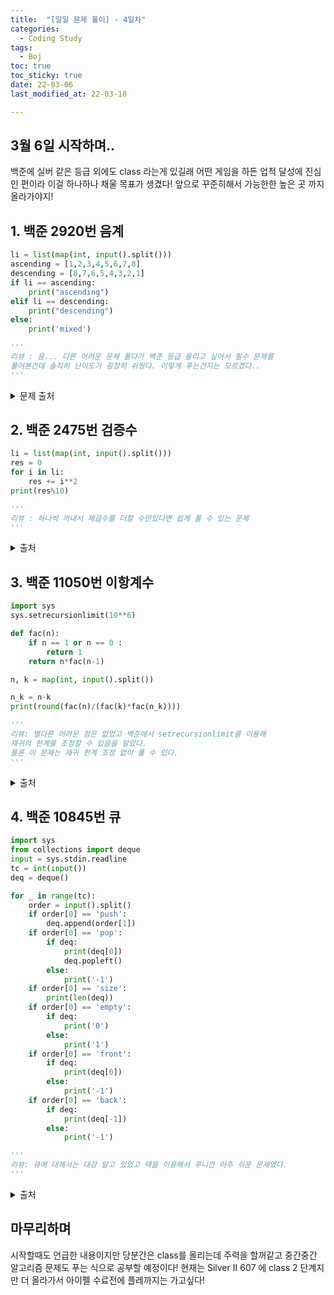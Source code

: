 ```yaml
---
title:  "[일일 문제 풀이] - 4일차"
categories:
  - Coding Study
tags:
  - Boj
toc: true
toc_sticky: true 
date: 22-03-06
last_modified_at: 22-03-18

---
```

## 3월 6일 시작하며..
백준에 실버 같은 등급 외에도 class 라는게 있길래 어떤 게임을 하든 업적 달성에 진심인 편이라 이걸 하나하나 채울 목표가 생겼다!
앞으로 꾸준히해서 가능한한 높은 곳 까지 올라가야지!

## 1. 백준 2920번 음계
```python
li = list(map(int, input().split()))
ascending = [1,2,3,4,5,6,7,8]
descending = [8,7,6,5,4,3,2,1]
if li == ascending:
    print("ascending")
elif li == descending:
    print("descending")
else:
    print('mixed')

'''
리뷰 : 음... 다른 어려운 문제 풀다가 백준 등급 올리고 싶어서 필수 문제를
풀어본건데 솔직히 난이도가 굉장히 쉬웠다. 이렇게 푸는건지는 모르겠다..
'''
```
<details>
<summary>문제 출처</summary>
<div markdown="1">       

[1789번](https://www.acmicpc.net/problem/2920)

</div>
</details>


## 2. 백준 2475번 검증수
```python
li = list(map(int, input().split()))
res = 0
for i in li:
    res += i**2
print(res%10)

'''
리뷰 : 하나씩 꺼내서 제곱수를 더할 수만있다면 쉽게 풀 수 있는 문제
'''
```
<details>
<summary>출처</summary>
<div markdown="1">       
  
[1946번](https://www.acmicpc.net/problem/2475)

</div>
</details>

## 3. 백준 11050번 이항계수

```python
import sys
sys.setrecursionlimit(10**6)

def fac(n):
    if n == 1 or n == 0 :
        return 1
    return n*fac(n-1)

n, k = map(int, input().split())

n_k = n-k
print(round(fac(n)/(fac(k)*fac(n_k))))

'''
리뷰: 별다른 어려운 점은 없었고 백준에서 setrecursionlimit를 이용해
재귀의 한계를 조정할 수 있음을 알았다.
물론 이 문제는 재귀 한계 조정 없이 풀 수 있다.
'''
```
<details>
<summary>출처</summary>
<div markdown="1">       
  
[1343번](https://www.acmicpc.net/problem/11050)

</div>
</details>

## 4. 백준 10845번 큐

```python
import sys
from collections import deque
input = sys.stdin.readline
tc = int(input())
deq = deque()

for _ in range(tc):
    order = input().split()
    if order[0] == 'push':
        deq.append(order[1])
    if order[0] == 'pop':
        if deq:
            print(deq[0])
            deq.popleft()
        else:
            print('-1')
    if order[0] == 'size':
        print(len(deq))
    if order[0] == 'empty':
        if deq:
            print('0')
        else:
            print('1')
    if order[0] == 'front':
        if deq:
            print(deq[0])
        else:
            print('-1')
    if order[0] == 'back':
        if deq:
            print(deq[-1])
        else:
            print('-1')

'''
리뷰: 큐에 대해서는 대강 알고 있었고 덱을 이용해서 푸니깐 아주 쉬운 문제였다.
'''
```

<details>
<summary>출처</summary>
<div markdown="1">       
  
[1343번](https://www.acmicpc.net/problem/10845)

</div>
</details>


## 마무리하며
시작할때도 언급한 내용이지만 당분간은 class를 올리는데 주력을 할꺼같고 중간중간 알고리즘 문제도 푸는 식으로 공부할 예정이다!
현재는 Silver II 607 에 class 2 단계지만 더 올라가서 아이펠 수료전에 플레까지는 가고싶다!
